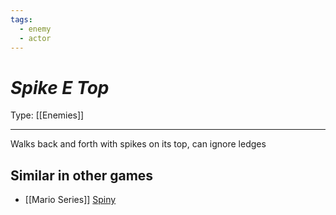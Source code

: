 ```yaml
---
tags:
  - enemy
  - actor
---
```

# _Spike E Top_

Type: [[Enemies]]

----


Walks back and forth with spikes on its top, can ignore ledges


## Similar in other games

* [[Mario Series]] [Spiny](https://www.mariowiki.com/Spiny)